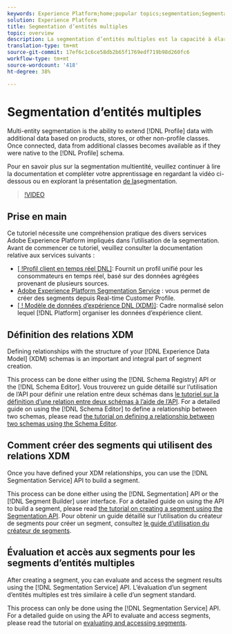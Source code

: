 ```yaml
---
keywords: Experience Platform;home;popular topics;segmentation;Segmentation;segment service;segments;Segments;multi-entity;multi-entity segmentation;multi-entity segments;
solution: Experience Platform
title: Segmentation d’entités multiples
topic: overview
description: La segmentation d’entités multiples est la capacité à élargir les données de profil grâce à des données supplémentaires basées sur les produits, les magasins et d’autres classes hors profil. Une fois connectées, les données des classes supplémentaires deviennent disponibles comme si elles étaient des données natives du schéma Profile.
translation-type: tm+mt
source-git-commit: 17ef6c1c6ce58db2b65f1769edf719b98d260fc6
workflow-type: tm+mt
source-wordcount: '418'
ht-degree: 38%

---
```



# Segmentation d’entités multiples

Multi-entity segmentation is the ability to extend [!DNL Profile] data with additional data based on products, stores, or other non-profile classes. Once connected, data from additional classes becomes available as if they were native to the [!DNL Profile] schema.

Pour en savoir plus sur la segmentation multientité, veuillez continuer à lire la documentation et compléter votre apprentissage en regardant la vidéo ci-dessous ou en explorant la présentation [de la](./home.md)segmentation.

>[!VIDEO](https://video.tv.adobe.com/v/28947?quality=12&learn=on)

## Prise en main

Ce tutoriel nécessite une compréhension pratique des divers services Adobe Experience Platform impliqués dans l’utilisation de la segmentation. Avant de commencer ce tutoriel, veuillez consulter la documentation relative aux services suivants :

- [[ !Profil client en temps réel DNL]](../profile/home.md): Fournit un profil unifié pour les consommateurs en temps réel, basé sur des données agrégées provenant de plusieurs sources.
- [Adobe Experience Platform Segmentation Service](./home.md) : vous permet de créer des segments depuis Real-time Customer Profile.
- [[ ! Modèle de données d’expérience DNL (XDM)]](../xdm/home.md): Cadre normalisé selon lequel [!DNL Platform] organiser les données d’expérience client.

## Définition des relations XDM

Defining relationships with the structure of your [!DNL Experience Data Model] (XDM) schemas is an important and integral part of segment creation.

This process can be done either using the [!DNL Schema Registry] API or the [!DNL Schema Editor]. Vous trouverez un guide détaillé sur l’utilisation de l’API pour définir une relation entre deux schémas dans [le tutoriel sur la définition d’une relation entre deux schémas à l’aide de l’API](../xdm/tutorials/relationship-api.md). For a detailed guide on using the [!DNL Schema Editor] to define a relationship between two schemas, please read [the tutorial on defining a relationship between two schemas using the Schema Editor](../xdm/tutorials/relationship-ui.md).

## Comment créer des segments qui utilisent des relations XDM

Once you have defined your XDM relationships, you can use the [!DNL Segmentation Service] API to build a segment.

This process can be done either using the [!DNL Segmentation] API or the [!DNL Segment Builder] user interface. For a detailed guide on using the API to build a segment, please read [the tutorial on creating a segment using the Segmentation API](./tutorials/create-a-segment.md). Pour obtenir un guide détaillé sur l’utilisation du créateur de segments pour créer un segment, consultez [le guide d’utilisation du créateur de segments](./ui/overview.md).

## Évaluation et accès aux segments pour les segments d’entités multiples

After creating a segment, you can evaluate and access the segment results using the [!DNL Segmentation Service] API. L’évaluation d’un segment d’entités multiples est très similaire à celle d’un segment standard.

This process can only be done using the [!DNL Segmentation Service] API. For a detailed guide on using the API to evaluate and access segments, please read the tutorial on [evaluating and accessing segments](./tutorials/evaluate-a-segment.md).